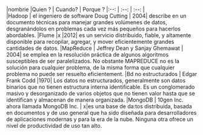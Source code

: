 |nombrie |Quien ? | Cuando? | Porque ?
|:--:    | :--:   | :--:    |    
|Hadoop | el ingeniero de software Doug Cutting | 2004| describe en un documento técnicas para manejar grandes volúmenes de datos, desgranándolos en problemas cada vez más pequeños para hacerlos abordables.
|Flume |x |2012| es un servicio distribuido, fiable, y altamente disponible para recopilar, agregar, y mover eficientemente grandes cantidades de datos.
|MapReduce | Jeffrey Dean y Sanjay Ghemawat | 2004| se emplea en la resolución práctica de algunos algoritmos susceptibles de ser paralelizados. No obstante MAPREDUCE no es la solución para cualquier problema, de la misma forma que cualquier problema no puede ser resuelto eficientement.
|Bd no estructurados | Edgar Frank Codd |1970| Los datos no estructurados, generalmente son datos binarios que no tienen estructura interna identificable. Es un conglomerado masivo y desorganizado de varios objetos que no tienen valor hasta que se identifican y almacenan de manera organizada.
|MongoDB | 10gen Inc. ahora llamada MongoDB Inc. | x|es una base de da:tos distribuida, basada en documentos y de uso general que ha sido diseñada para desarrolladores de aplicaciones modernas y para la era de la nube. Ninguna otra ofrece un nivel de productividad de uso tan alto.
